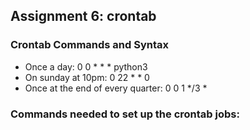## Assignment 6: crontab

### Crontab Commands and Syntax

- Once a day: 0 0 * * * python3 
- On sunday at 10pm: 0 22 * * 0
- Once at the end of every quarter: 0 0 1 */3 *

### Commands needed to set up the crontab jobs:


